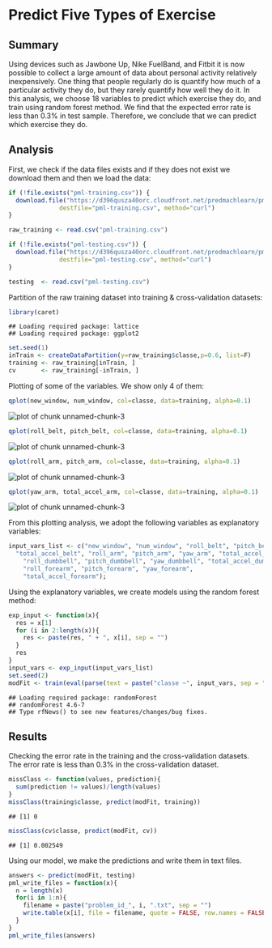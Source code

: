 Predict Five Types of Exercise
========================================================

## Summary
Using devices such as Jawbone Up, Nike FuelBand, and Fitbit it is now possible to collect a large amount of data
about personal activity relatively inexpensively. One thing that people regularly do is quantify how much of a
particular activity they do, but they rarely quantify how well they do it. 
In this analysis, we choose 18 variables to predict which exercise they do, and train using random forest method.
We find that the expected error rate is less than 0.3% in test sample. Therefore, we conclude that we can predict which exercise they do.

## Analysis

First, we check if the data files exists and if they does not exist we download them and then we load the data:

```r
if (!file.exists("pml-training.csv")) {
  download.file("https://d396qusza40orc.cloudfront.net/predmachlearn/pml-training.csv", 
              destfile="pml-training.csv", method="curl")
}

raw_training <- read.csv("pml-training.csv")

if (!file.exists("pml-testing.csv")) {
  download.file("https://d396qusza40orc.cloudfront.net/predmachlearn/pml-testing.csv", 
              destfile="pml-testing.csv", method="curl")
}

testing  <- read.csv("pml-testing.csv")
```

Partition of the raw training dataset into training & cross-validation datasets:

```r
library(caret)
```

```
## Loading required package: lattice
## Loading required package: ggplot2
```

```r
set.seed(1)
inTrain <- createDataPartition(y=raw_training$classe,p=0.6, list=F)
training <- raw_training[inTrain, ]
cv       <- raw_training[-inTrain, ]
```

Plotting of some of the variables. We show only 4 of them:

```r
qplot(new_window, num_window, col=classe, data=training, alpha=0.1)
```

![plot of chunk unnamed-chunk-3](figure/unnamed-chunk-31.png) 

```r
qplot(roll_belt, pitch_belt, col=classe, data=training, alpha=0.1)
```

![plot of chunk unnamed-chunk-3](figure/unnamed-chunk-32.png) 

```r
qplot(roll_arm, pitch_arm, col=classe, data=training, alpha=0.1)
```

![plot of chunk unnamed-chunk-3](figure/unnamed-chunk-33.png) 

```r
qplot(yaw_arm, total_accel_arm, col=classe, data=training, alpha=0.1)
```

![plot of chunk unnamed-chunk-3](figure/unnamed-chunk-34.png) 

From this plotting analysis, we adopt the following variables as explanatory variables:

```r
input_vars_list <- c("new_window", "num_window", "roll_belt", "pitch_belt", "yaw_belt", 
  "total_accel_belt", "roll_arm", "pitch_arm", "yaw_arm", "total_accel_arm", 
	"roll_dumbbell", "pitch_dumbbell", "yaw_dumbbell", "total_accel_dumbbell",
	"roll_forearm", "pitch_forearm", "yaw_forearm", 
	"total_accel_forearm");
```

Using the explanatory variables, we create models using the random forest method:

```r
exp_input <- function(x){
  res = x[1]
  for (i in 2:length(x)){
    res <- paste(res, " + ", x[i], sep = "")
  }
  res
}
input_vars <- exp_input(input_vars_list)
set.seed(2)
modFit <- train(eval(parse(text = paste("classe ~", input_vars, sep = ""))), data = training, method = "rf")
```

```
## Loading required package: randomForest
## randomForest 4.6-7
## Type rfNews() to see new features/changes/bug fixes.
```

## Results

Checking the error rate in the training and the cross-validation datasets. 
The error rate is less than 0.3% in the cross-validation dataset. 

```r
missClass <- function(values, prediction){
  sum(prediction != values)/length(values)
}
missClass(training$classe, predict(modFit, training))
```

```
## [1] 0
```

```r
missClass(cv$classe, predict(modFit, cv))
```

```
## [1] 0.002549
```

Using our model, we make the predictions and write them in text files.

```r
answers <- predict(modFit, testing)
pml_write_files = function(x){
  n = length(x)
  for(i in 1:n){
    filename = paste("problem_id_", i, ".txt", sep = "")
    write.table(x[i], file = filename, quote = FALSE, row.names = FALSE, col.names = FALSE)
  }
}
pml_write_files(answers)
```
